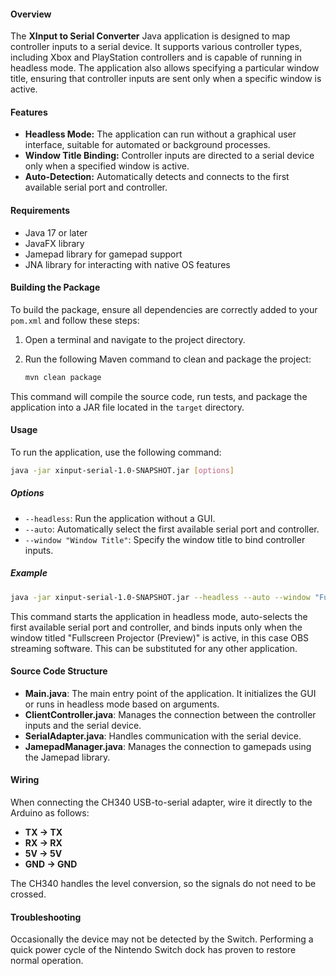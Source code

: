 #### Overview

The **XInput to Serial Converter** Java application is designed to map controller inputs to a serial device. It supports various controller types, including Xbox and PlayStation controllers and is capable of running in headless mode. The application also allows specifying a particular window title, ensuring that controller inputs are sent only when a specific window is active.

#### Features

- **Headless Mode:** The application can run without a graphical user interface, suitable for automated or background processes.
- **Window Title Binding:** Controller inputs are directed to a serial device only when a specified window is active.
- **Auto-Detection:** Automatically detects and connects to the first available serial port and controller.

#### Requirements

- Java 17 or later
- JavaFX library
- Jamepad library for gamepad support
- JNA library for interacting with native OS features

#### Building the Package

To build the package, ensure all dependencies are correctly added to your `pom.xml` and follow these steps:

1. Open a terminal and navigate to the project directory.
2. Run the following Maven command to clean and package the project:

    ```bash
    mvn clean package
    ```

This command will compile the source code, run tests, and package the application into a JAR file located in the `target` directory.

#### Usage

To run the application, use the following command:

```bash
java -jar xinput-serial-1.0-SNAPSHOT.jar [options]
```

##### Options

- `--headless`: Run the application without a GUI.
- `--auto`: Automatically select the first available serial port and controller.
- `--window "Window Title"`: Specify the window title to bind controller inputs.

##### Example

```bash
java -jar xinput-serial-1.0-SNAPSHOT.jar --headless --auto --window "Fullscreen Projector (Preview)"
```

This command starts the application in headless mode, auto-selects the first available serial port and controller, and binds inputs only when the window titled "Fullscreen Projector (Preview)" is active, in this case OBS streaming software. This can be substituted for any other application.

#### Source Code Structure

- **Main.java**: The main entry point of the application. It initializes the GUI or runs in headless mode based on arguments.
- **ClientController.java**: Manages the connection between the controller inputs and the serial device.
- **SerialAdapter.java**: Handles communication with the serial device.
- **JamepadManager.java**: Manages the connection to gamepads using the Jamepad library.

#### Wiring

When connecting the CH340 USB-to-serial adapter, wire it directly to the Arduino as follows:

- **TX -> TX**
- **RX -> RX**
- **5V -> 5V**
- **GND -> GND**

The CH340 handles the level conversion, so the signals do not need to be crossed.

#### Troubleshooting

Occasionally the device may not be detected by the Switch. Performing a quick power cycle of the Nintendo Switch dock has proven to restore normal operation.
